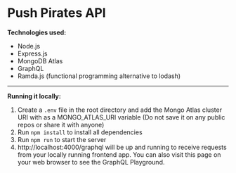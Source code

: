 # Push Pirates API

**Technologies used:**

- Node.js
- Express.js
- MongoDB Atlas
- GraphQL
- Ramda.js (functional programming alternative to lodash)

---

**Running it locally:**

1. Create a `.env` file in the root directory and add the Mongo Atlas cluster URI with as a MONGO_ATLAS_URI variable (Do not save it on any public repos or share it with anyone)
2. Run `npm install` to install all dependencies
3. Run `npm run` to start the server
4. http://localhost:4000/graphql will be up and running to receive requests from your locally running frontend app. You can also visit this page on your web browser to see the GraphQL Playground.
